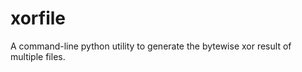 xorfile
=======

A command-line python utility to generate the bytewise xor result of multiple files.